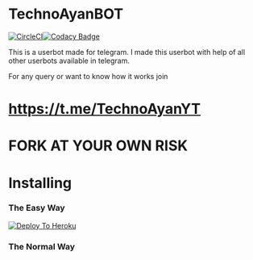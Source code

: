 # TechnoAyanBOT

[![CircleCI](https://circleci.com/gh/TechnoAyanOfficial/TechnoAyanBOT.svg?style=svg)](https://circleci.com/gh/TechnoAyanOfficial/TechnoAyanBOT)[![Codacy Badge](https://api.codacy.com/project/badge/Grade/aca613ff94154a11b2fc463dda080227)](https://www.codacy.com/manual/TechnoAyanOfficial/TechnoAyanBOT?utm_source=github.com&amp;utm_medium=referral&amp;utm_content=TechnoAyanOfficial/TechnoAyanBOT&amp;utm_campaign=Badge_Grade)


This is a userbot made for telegram. I made this userbot with help of all other userbots available in telegram.

For any query or want to know how it works join
# https://t.me/TechnoAyanYT

# FORK AT YOUR OWN RISK
# Installing

### The Easy Way

[![Deploy To Heroku](https://www.herokucdn.com/deploy/button.svg)](https://heroku.com/deploy)

### The Normal Way


